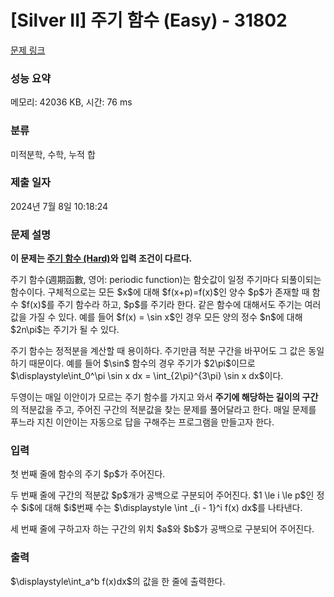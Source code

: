 # [Silver II] 주기 함수 (Easy) - 31802 

[문제 링크](https://www.acmicpc.net/problem/31802) 

### 성능 요약

메모리: 42036 KB, 시간: 76 ms

### 분류

미적분학, 수학, 누적 합

### 제출 일자

2024년 7월 8일 10:18:24

### 문제 설명

<p><strong>이 문제는 <a href="/problem/31807">주기 함수 (Hard)</a>와 입력 조건이 다르다.</strong></p>

<p>주기 함수(週期函數, 영어: periodic function)는 함숫값이 일정 주기마다 되풀이되는 함수이다. 구체적으로는 모든 $x$에 대해 $f(x+p)=f(x)$인 양수 $p$가 존재할 때 함수 $f(x)$를 주기 함수라 하고, $p$를 주기라 한다. 같은 함수에 대해서도 주기는 여러 값을 가질 수 있다. 예를 들어 $f(x) = \sin x$인 경우 모든 양의 정수 $n$에 대해 $2n\pi$는 주기가 될 수 있다.</p>

<p>주기 함수는 정적분을 계산할 때 용이하다. 주기만큼 적분 구간을 바꾸어도 그 값은 동일하기 때문이다. 예를 들어 $\sin$ 함수의 경우 주기가 $2\pi$이므로 $\displaystyle\int_0^\pi \sin x dx = \int_{2\pi}^{3\pi} \sin x dx$이다.</p>

<p>두영이는 매일 이안이가 모르는 주기 함수를 가지고 와서 <strong>주기에 해당하는 길이의 구간</strong>의 적분값을 주고, 주어진 구간의 적분값을 찾는 문제를 풀어달라고 한다. 매일 문제를 푸느라 지친 이안이는 자동으로 답을 구해주는 프로그램을 만들고자 한다.</p>

### 입력 

 <p>첫 번째 줄에 함수의 주기 $p$가 주어진다.</p>

<p>두 번째 줄에 구간의 적분값 $p$개가 공백으로 구분되어 주어진다. $1 \le i \le p$인 정수 $i$에 대해 $i$번째 수는 $\displaystyle \int _{i - 1}^i f(x) dx$를 나타낸다.</p>

<p>세 번째 줄에 구하고자 하는 구간의 위치 $a$와 $b$가 공백으로 구분되어 주어진다.</p>

### 출력 

 <p>$\displaystyle\int_a^b f(x)dx$의 값을 한 줄에 출력한다.</p>

